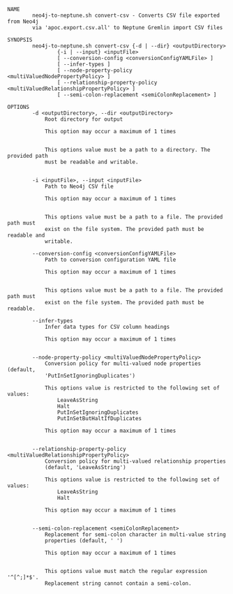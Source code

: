     NAME
            neo4j-to-neptune.sh convert-csv - Converts CSV file exported from Neo4j
            via 'apoc.export.csv.all' to Neptune Gremlin import CSV files
    
    SYNOPSIS
            neo4j-to-neptune.sh convert-csv {-d | --dir} <outputDirectory>
                    {-i | --input} <inputFile> 
                    [ --conversion-config <conversionConfigYAMLFile> ]
                    [ --infer-types ]
                    [ --node-property-policy <multiValuedNodePropertyPolicy> ]
                    [ --relationship-property-policy <multiValuedRelationshipPropertyPolicy> ]
                    [ --semi-colon-replacement <semiColonReplacement> ]
    
    OPTIONS
            -d <outputDirectory>, --dir <outputDirectory>
                Root directory for output
    
                This option may occur a maximum of 1 times
    
    
                This options value must be a path to a directory. The provided path
                must be readable and writable.
    
    
            -i <inputFile>, --input <inputFile>
                Path to Neo4j CSV file
    
                This option may occur a maximum of 1 times
    
    
                This options value must be a path to a file. The provided path must
                exist on the file system. The provided path must be readable and
                writable.
    
            --conversion-config <conversionConfigYAMLFile>
                Path to conversion configuration YAML file
    
                This option may occur a maximum of 1 times
    
    
                This options value must be a path to a file. The provided path must
                exist on the file system. The provided path must be readable.
    
            --infer-types
                Infer data types for CSV column headings
    
                This option may occur a maximum of 1 times
    
    
            --node-property-policy <multiValuedNodePropertyPolicy>
                Conversion policy for multi-valued node properties (default,
                'PutInSetIgnoringDuplicates')
    
                This options value is restricted to the following set of values:
                    LeaveAsString
                    Halt
                    PutInSetIgnoringDuplicates
                    PutInSetButHaltIfDuplicates
    
                This option may occur a maximum of 1 times
    
    
            --relationship-property-policy <multiValuedRelationshipPropertyPolicy>
                Conversion policy for multi-valued relationship properties
                (default, 'LeaveAsString')
    
                This options value is restricted to the following set of values:
                    LeaveAsString
                    Halt
    
                This option may occur a maximum of 1 times
    
    
            --semi-colon-replacement <semiColonReplacement>
                Replacement for semi-colon character in multi-value string
                properties (default, ' ')
    
                This option may occur a maximum of 1 times
    
    
                This options value must match the regular expression '^[^;]*$'.
                Replacement string cannot contain a semi-colon.
    
    
